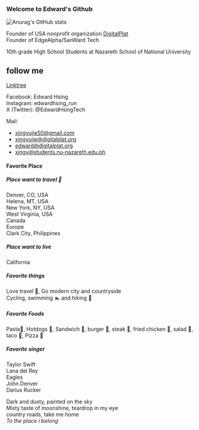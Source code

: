 ### Welcome to Edward's Github
![Anurag's GitHub stats](https://github-readme-stats.vercel.app/api?username=xingyujie&show_icons=true&theme=radical)

Founder of USA nonprofit organization [DigitalPlat](https://www.digitalplat.org)  
Founder of EdgeAlpha/SanWard Tech  

10th grade High School Students at Nazareth School of National University  

## follow me

[Linktree](https://linktr.ee/xingyujie) 

Facebook: Edward Hsing  
Instagram: edwardhsing_run  
X (Twitter): @EdwardHsingTech

Mail: 
* xingyujie50@gmail.com   
* xingyujie@digitalplat.org
* edward@digitalplat.org
* xingy@students.nu-nazareth.edu.ph
#### Favorite Place
##### Place want to travel 🧳
Denver, CO, USA    
Helena, MT, USA    
New York, NY, USA    
West Virginia, USA    
Canada    
Europe    
Clark City, Philippines
##### Place want to live
California
##### Favorite things
Love travel 🧳, Go modern city and countryside    
Cycling, swimming 🏊 and hiking 🥾     
##### Favorite Foods
Pasta🍝, Hotdogs 🌭, Sandwich 🥪, burger 🍔, steak 🥩, fried chicken 🍗, salad 🥗, taco 🌮, Pizza 🍕
##### Favorite singer
Taylor Swift    
Lana del Rey   
Eagles    
John Denver    
Darius Rucker    

Dark and dusty, painted on the sky    
Misty taste of moonshine, teardrop in my eye  
country roads, take me home    
_To the place i belong_
